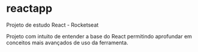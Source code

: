 # reactapp
Projeto de estudo React - Rocketseat

Projeto com intuito de entender a base do React permitindo aprofundar em conceitos mais avançados de uso da ferramenta.
